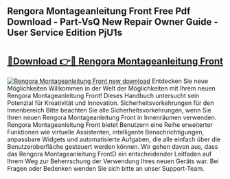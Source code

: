 ## Rengora Montageanleitung Front Free Pdf Download - Part-VsQ New Repair Owner Guide - User Service Edition PjU1s

# <h2><a href="http://df7w86r.blite.top/?on=Rengora+Montageanleitung+Front">🔗Download 👉🔴 Rengora Montageanleitung Front</a></h2>

[![Rengora Montageanleitung Front new download](https://i.imgur.com/lujVjoI.png)](http://df7w86r.blite.top/?on=Rengora+Montageanleitung+Front)
Entdecken Sie neue Möglichkeiten Willkommen in der Welt der Möglichkeiten mit Ihrem neuen Rengora Montageanleitung Front! Dieses Handbuch untersucht sein Potenzial für Kreativität und Innovation. Sicherheitsvorkehrungen für den Innenbereich Bitte beachten Sie alle Sicherheitsvorkehrungen, wenn Sie Ihren neuen Rengora Montageanleitung Front in Innenräumen verwenden. Rengora Montageanleitung Front bietet Benutzern eine Reihe erweiterter Funktionen wie virtuelle Assistenten, intelligente Benachrichtigungen, anpassbare Widgets und automatisierte Aufgaben, die alle einfach über die Benutzeroberfläche gesteuert werden können. Wir gehen davon aus, dass das Rengora Montageanleitung FrontD ein entscheidender Leitfaden auf Ihrem Weg zur Beherrschung der Verwendung Ihres neuen Geräts war. Bei Fragen oder Bedenken wenden Sie sich bitte an unser Support-Team.
